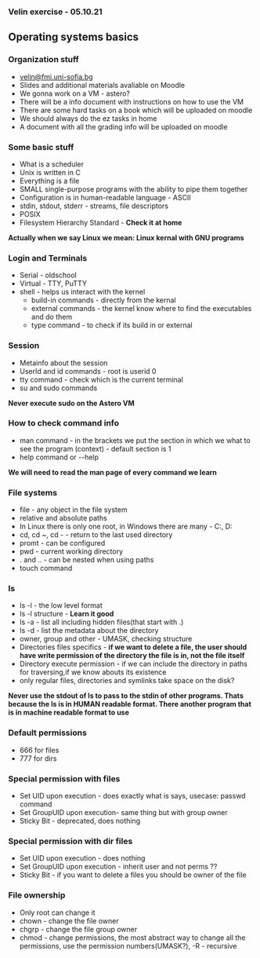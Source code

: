 ### Velin exercise - 05.10.21

## Operating systems basics

### Organization stuff
* velin@fmi.uni-sofia.bg
* Slides and additional materials avaliable on Moodle
* We gonna work on a VM - astero?
* There will be a info document with instructions on how to use the VM
* There are some hard tasks on a book which will be uploaded on moodle
* We should always do the ez tasks in home
* A document with all the grading info will be uploaded on moodle

### Some basic stuff
* What is a scheduler
* Unix is written in C
* Everything is a file
* SMALL single-purpose programs with the ability to pipe them together
* Configuration is in human-readable language - ASCII
* stdin, stdout, stderr - streams, file descriptors
* POSIX
* Filesystem Hierarchy Standard - **Check it at home**

**Actually when we say Linux we mean: Linux kernal with GNU programs**

### Login and Terminals
* Serial - oldschool
* Virtual - TTY, PuTTY
* shell - helps us interact with the kernel
    * build-in commands - directly from the kernal  
    * external commands - the kernel know where to find the executables and do them
    * type command - to check if its build in or external

### Session
* Metainfo about the session
* UserId and id commands - root is userid 0
* tty command - check which is the current terminal
* su and sudo commands

**Never execute sudo on the Astero VM**

### How to check command info
* man command - in the brackets we put the section in which we what to see the
program (context) - default section is 1
* help command or --help

**We will need to read the man page of every command we learn**

### File systems
* file - any object in the file system
* relative and absolute paths
* In Linux there is only one root, in Windows there are many - C:, D:
* cd, cd ~, cd - - return to the last used directory
* promt - can be configured
* pwd - current working directory
* . and .. - can be nested when using paths
* touch command

### ls
* ls -l - the low level format
* ls -l structure - **Learn it good**
* ls -a - list all including hidden files(that start with .)
* ls -d - list the metadata about the directory
* owner, group and other - UMASK, checking structure
* Directories files specifics - **if we want to delete a file, the user should
have write permission of the directory the file is in, not the file itself**
* Directory execute permission - if we can include the directory in paths for
traversing,if we know abouts its existence
* only regular files, directories and symlinks take space on the disk?

**Never use the stdout of ls to pass to the stdin of other programs.
Thats because the ls is in HUMAN readable format. There another program
that is in machine readable format to use**

### Default permissions
* 666 for files
* 777 for dirs

### Special permission with files
* Set UID upon execution - does exactly what is says, usecase: passwd command
* Set GroupUID upon execution- same thing but with group owner
* Sticky Bit - deprecated, does nothing

### Special permission with dir files
* Set UID upon execution - does nothing
* Set GroupUID upon execution - inherit user and not perms ??
* Sticky Bit - if you want to delete a files you should be owner of the file

### File ownership
* Only root can change it
* chown - change the file owner
* chgrp - change the file group owner
* chmod - change permissions, the most abstract way to change all the
permissions, use the permission numbers(UMASK?), -R - recursive